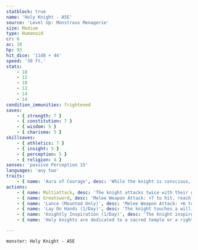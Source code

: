 ```yaml
---
statblock: true
name: 'Holy Knight - A5E'
source: 'Level Up: Monstrous Menagerie'
size: Medium
type: Humanoid
cr: 6
ac: 18
hp: 93
hit_dice: '11d8 + 44'
speed: '30 ft.'
stats:
    - 18
    - 12
    - 18
    - 12
    - 14
    - 14
condition_immunities: frightened
saves:
    - { strength: 7 }
    - { constitution: 7 }
    - { wisdom: 5 }
    - { charisma: 5 }
skillsaves:
    - { athletics: 7 }
    - { insight: 5 }
    - { perception: 5 }
    - { religion: 4 }
senses: 'passive Perception 15'
languages: 'any two'
traits:
    - { name: 'Aura of Courage', desc: 'While the knight is conscious, allies within 10 feet are immune to being frightened.' }
actions:
    - { name: Multiattack, desc: 'The knight attacks twice with their greatsword.' }
    - { name: Greatsword, desc: 'Melee Weapon Attack: +7 to hit, reach 5 ft., one target. Hit: 11 (2d6 + 4) slashing damage plus 5 (2d8) radiant damage.' }
    - { name: 'Lance (Mounted Only)', desc: 'Melee Weapon Attack: +6 to hit, reach 10 ft., one target. Hit: 9 (1d12 + 3) piercing damage. If the knight moves at least 20 feet straight towards the target before the attack, they deal an extra 13 (2d12) piercing damage, and the target makes a DC 14 Strength saving throw, falling prone on a failure. This attack is made at disadvantage against targets within 5 feet.' }
    - { name: 'Lay On Hands (1/Day)', desc: 'The knight touches a willing creature or themself and restores 30 hit points.' }
    - { name: 'Knightly Inspiration (1/Day)', desc: 'The knight inspires creatures of their choice within 30 feet that can hear and understand them. For the next minute, inspired creatures gain an expertise die (1d4) on attack rolls and saving throws. A creature can benefit from only one Knightly Inspiration at a time, and the knight cannot target themselves.' }
    - { name: 'Holy knights are dedicated to a sacred temple or a righteous principle', desc: 'While they obey the mandates of the monarchs they serve, they are sworn to fight evil wherever they find it.' }

---
```

```statblock
monster: Holy Knight - A5E
```

